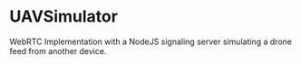 # UAVSimulator
WebRTC Implementation with a NodeJS signaling server simulating a drone feed from another device.
